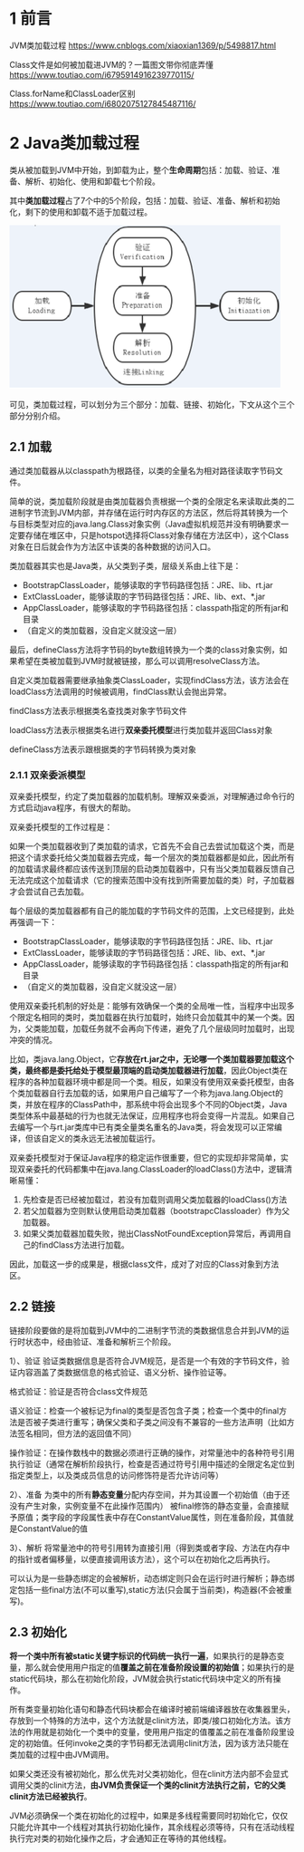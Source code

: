 # 1 前言
JVM类加载过程   https://www.cnblogs.com/xiaoxian1369/p/5498817.html

Class文件是如何被加载进JVM的？一篇图文带你彻底弄懂  https://www.toutiao.com/i6795914916239770115/

Class.forName和ClassLoader区别   https://www.toutiao.com/i6802075127845487116/


# 2 Java类加载过程
类从被加载到JVM中开始，到卸载为止，整个**生命周期**包括：加载、验证、准备、解析、初始化、使用和卸载七个阶段。

其中**类加载过程**占了7个中的5个阶段，包括：加载、验证、准备、解析和初始化，剩下的使用和卸载不适于加载过程。

![类加载过程：加载、验证、主备、解析、初始化.png](./resources/类加载过程：加载、验证、主备、解析、初始化.png)


可见，类加载过程，可以划分为三个部分：加载、链接、初始化，下文从这个三个部分分别介绍。

## 2.1 加载
通过类加载器从以classpath为根路径，以类的全量名为相对路径读取字节码文件。

简单的说，类加载阶段就是由类加载器负责根据一个类的全限定名来读取此类的二进制字节流到JVM内部，并存储在运行时内存区的方法区，然后将其转换为一个与目标类型对应的java.lang.Class对象实例（Java虚拟机规范并没有明确要求一定要存储在堆区中，只是hotspot选择将Class对象存储在方法区中），这个Class对象在日后就会作为方法区中该类的各种数据的访问入口。

类加载器其实也是Java类，从父类到子类，层级关系由上往下是：

* BootstrapClassLoader，能够读取的字节码路径包括：JRE、lib、rt.jar
* ExtClassLoader，能够读取的字节码路径包括：JRE、lib、ext、*.jar
* AppClassLoader，能够读取的字节码路径包括：classpath指定的所有jar和目录
* （自定义的类加载器，没自定义就没这一层）

最后，defineClass方法将字节码的byte数组转换为一个类的class对象实例，如果希望在类被加载到JVM时就被链接，那么可以调用resolveClass方法。


自定义类加载器需要继承抽象类ClassLoader，实现findClass方法，该方法会在loadClass方法调用的时候被调用，findClass默认会抛出异常。

findClass方法表示根据类名查找类对象字节码文件

loadClass方法表示根据类名进行**双亲委托模型**进行类加载并返回Class对象

defineClass方法表示跟根据类的字节码转换为类对象

### 2.1.1 双亲委派模型
双亲委托模型，约定了类加载器的加载机制。理解双亲委派，对理解通过命令行的方式启动java程序，有很大的帮助。

双亲委托模型的工作过程是：

如果一个类加载器收到了类加载的请求，它首先不会自己去尝试加载这个类，而是把这个请求委托给父类加载器去完成，每一个层次的类加载器都是如此，因此所有的加载请求最终都应该传送到顶层的启动类加载器中，只有当父类加载器反馈自己无法完成这个加载请求（它的搜索范围中没有找到所需要加载的类）时，子加载器才会尝试自己去加载。

每个层级的类加载器都有自己的能加载的字节码文件的范围，上文已经提到，此处再强调一下：

* BootstrapClassLoader，能够读取的字节码路径包括：JRE、lib、rt.jar
* ExtClassLoader，能够读取的字节码路径包括：JRE、lib、ext、*.jar
* AppClassLoader，能够读取的字节码路径包括：classpath指定的所有jar和目录
* （自定义的类加载器，没自定义就没这一层）

使用双亲委托机制的好处是：能够有效确保一个类的全局唯一性，当程序中出现多个限定名相同的类时，类加载器在执行加载时，始终只会加载其中的某一个类。因为，父类能加载，加载任务就不会再向下传递，避免了几个层级同时加载时，出现冲突的情况。


比如，类java.lang.Object，它**存放在rt.jar之中，无论哪一个类加载器要加载这个类，最终都是委托给处于模型最顶端的启动类加载器进行加载**，因此Object类在程序的各种加载器环境中都是同一个类。相反，如果没有使用双亲委托模型，由各个类加载器自行去加载的话，如果用户自己编写了一个称为java.lang.Object的类，并放在程序的ClassPath中，那系统中将会出现多个不同的Object类，Java类型体系中最基础的行为也就无法保证，应用程序也将会变得一片混乱。如果自己去编写一个与rt.jar类库中已有类全量类名重名的Java类，将会发现可以正常编译，但该自定义的类永远无法被加载运行。


双亲委托模型对于保证Java程序的稳定运作很重要，但它的实现却非常简单，实现双亲委托的代码都集中在java.lang.ClassLoader的loadClass()方法中，逻辑清晰易懂：

1. 先检查是否已经被加载过，若没有加载则调用父类加载器的loadClass()方法
2. 若父加载器为空则默认使用启动类加载器（bootstrapcClassloader）作为父加载器。
3. 如果父类加载器加载失败，抛出ClassNotFoundException异常后，再调用自己的findClass方法进行加载。


因此，加载这一步的成果是，根据class文件，成对了对应的Class对象到方法区。

## 2.2 链接
链接阶段要做的是将加载到JVM中的二进制字节流的类数据信息合并到JVM的运行时状态中，经由验证、准备和解析三个阶段。

1）、验证
验证类数据信息是否符合JVM规范，是否是一个有效的字节码文件，验证内容涵盖了类数据信息的格式验证、语义分析、操作验证等。

格式验证：验证是否符合class文件规范

语义验证：检查一个被标记为final的类型是否包含子类；检查一个类中的final方法是否被子类进行重写；确保父类和子类之间没有不兼容的一些方法声明（比如方法签名相同，但方法的返回值不同）

操作验证：在操作数栈中的数据必须进行正确的操作，对常量池中的各种符号引用执行验证（通常在解析阶段执行，检查是否通过符号引用中描述的全限定名定位到指定类型上，以及类成员信息的访问修饰符是否允许访问等）

2）、准备
为类中的所有**静态变量**分配内存空间，并为其设置一个初始值（由于还没有产生对象，实例变量不在此操作范围内）
被final修饰的静态变量，会直接赋予原值；类字段的字段属性表中存在ConstantValue属性，则在准备阶段，其值就是ConstantValue的值

3）、解析
将常量池中的符号引用转为直接引用（得到类或者字段、方法在内存中的指针或者偏移量，以便直接调用该方法），这个可以在初始化之后再执行。

可以认为是一些静态绑定的会被解析，动态绑定则只会在运行时进行解析；静态绑定包括一些final方法(不可以重写),static方法(只会属于当前类)，构造器(不会被重写)。

## 2.3 初始化

**将一个类中所有被static关键字标识的代码统一执行一遍**，如果执行的是静态变量，那么就会使用用户指定的值**覆盖之前在准备阶段设置的初始值**；如果执行的是static代码块，那么在初始化阶段，JVM就会执行static代码块中定义的所有操作。


所有类变量初始化语句和静态代码块都会在编译时被前端编译器放在收集器里头，存放到一个特殊的方法中，这个方法就是clinit方法，即类/接口初始化方法。该方法的作用就是初始化一个类中的变量，使用用户指定的值覆盖之前在准备阶段里设定的初始值。任何invoke之类的字节码都无法调用clinit方法，因为该方法只能在类加载的过程中由JVM调用。


如果父类还没有被初始化，那么优先对父类初始化，但在clinit方法内部不会显式调用父类的clinit方法，**由JVM负责保证一个类的clinit方法执行之前，它的父类clinit方法已经被执行**。

JVM必须确保一个类在初始化的过程中，如果是多线程需要同时初始化它，仅仅只能允许其中一个线程对其执行初始化操作，其余线程必须等待，只有在活动线程执行完对类的初始化操作之后，才会通知正在等待的其他线程。